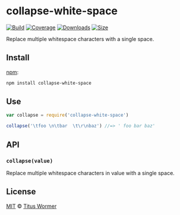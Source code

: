 # collapse-white-space

[![Build][build-badge]][build]
[![Coverage][coverage-badge]][coverage]
[![Downloads][downloads-badge]][downloads]
[![Size][size-badge]][size]

Replace multiple whitespace characters with a single space.

## Install

[npm][]:

```sh
npm install collapse-white-space
```

## Use

```js
var collapse = require('collapse-white-space')

collapse('\tfoo \n\tbar  \t\r\nbaz') //=> ' foo bar baz'
```

## API

### `collapse(value)`

Replace multiple whitespace characters in value with a single space.

## License

[MIT][license] © [Titus Wormer][author]

<!-- Definitions -->

[build-badge]: https://img.shields.io/travis/wooorm/collapse-white-space.svg

[build]: https://travis-ci.org/wooorm/collapse-white-space

[coverage-badge]: https://img.shields.io/codecov/c/github/wooorm/collapse-white-space.svg

[coverage]: https://codecov.io/github/wooorm/collapse-white-space

[downloads-badge]: https://img.shields.io/npm/dm/collapse-white-space.svg

[downloads]: https://www.npmjs.com/package/collapse-white-space

[size-badge]: https://img.shields.io/bundlephobia/minzip/collapse-white-space.svg

[size]: https://bundlephobia.com/result?p=collapse-white-space

[npm]: https://docs.npmjs.com/cli/install

[license]: license

[author]: https://wooorm.com
